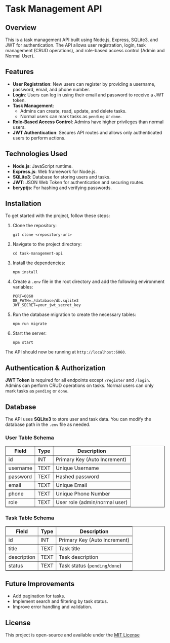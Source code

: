 <h1>Task Management API</h1>
    <h2>Overview</h2>
    <p>This is a task management API built using Node.js, Express, SQLite3, and JWT for authentication. The API allows user registration, login, task management (CRUD operations), and role-based access control (Admin and Normal User).</p>
    <h2>Features</h2>
    <ul>
        <li><strong>User Registration</strong>: New users can register by providing a username, password, email, and phone number.</li>
        <li><strong>Login</strong>: Users can log in using their email and password to receive a JWT token.</li>
        <li><strong>Task Management</strong>: 
            <ul>
                <li>Admins can create, read, update, and delete tasks.</li>
                <li>Normal users can mark tasks as <code>pending</code> or <code>done</code>.</li>
            </ul>
        </li>
        <li><strong>Role-Based Access Control</strong>: Admins have higher privileges than normal users.</li>
        <li><strong>JWT Authentication</strong>: Secures API routes and allows only authenticated users to perform actions.</li>
    </ul>
    <h2>Technologies Used</h2>
    <ul>
        <li><strong>Node.js</strong>: JavaScript runtime.</li>
        <li><strong>Express.js</strong>: Web framework for Node.js.</li>
        <li><strong>SQLite3</strong>: Database for storing users and tasks.</li>
        <li><strong>JWT</strong>: JSON Web Token for authentication and securing routes.</li>
        <li><strong>bcryptjs</strong>: For hashing and verifying passwords.</li>
    </ul>
    <h2>Installation</h2>
    <p>To get started with the project, follow these steps:</p>
    <ol>
        <li>Clone the repository:
            <pre><code>git clone &lt;repository-url&gt;</code></pre>
        </li>
        <li>Navigate to the project directory:
            <pre><code>cd task-management-api</code></pre>
        </li>
        <li>Install the dependencies:
            <pre><code>npm install</code></pre>
        </li>
        <li>Create a <code>.env</code> file in the root directory and add the following environment variables:
            <pre><code>PORT=6060
DB_PATH=./database/db.sqlite3
JWT_SECRET=your_jwt_secret_key</code></pre>
        </li>
        <li>Run the database migration to create the necessary tables:
            <pre><code>npm run migrate</code></pre>
        </li>
        <li>Start the server:
            <pre><code>npm start</code></pre>
        </li>
    </ol>
    <p>The API should now be running at <code>http://localhost:6060</code>.</p>
    <h2>Authentication & Authorization</h2>
    <p><strong>JWT Token</strong> is required for all endpoints except <code>/register</code> and <code>/login</code>. Admins can perform CRUD operations on tasks. Normal users can only mark tasks as <code>pending</code> or <code>done</code>.</p>
    <h2>Database</h2>
    <p>The API uses <strong>SQLite3</strong> to store user and task data. You can modify the database path in the <code>.env</code> file as needed.</p>
    <h3>User Table Schema</h3>
    <table border="1">
        <thead>
            <tr>
                <th>Field</th>
                <th>Type</th>
                <th>Description</th>
            </tr>
        </thead>
        <tbody>
            <tr>
                <td>id</td>
                <td>INT</td>
                <td>Primary Key (Auto Increment)</td>
            </tr>
            <tr>
                <td>username</td>
                <td>TEXT</td>
                <td>Unique Username</td>
            </tr>
            <tr>
                <td>password</td>
                <td>TEXT</td>
                <td>Hashed password</td>
            </tr>
            <tr>
                <td>email</td>
                <td>TEXT</td>
                <td>Unique Email</td>
            </tr>
            <tr>
                <td>phone</td>
                <td>TEXT</td>
                <td>Unique Phone Number</td>
            </tr>
            <tr>
                <td>role</td>
                <td>TEXT</td>
                <td>User role (admin/normal user)</td>
            </tr>
        </tbody>
    </table>
    <h3>Task Table Schema</h3>
    <table border="1">
        <thead>
            <tr>
                <th>Field</th>
                <th>Type</th>
                <th>Description</th>
            </tr>
        </thead>
        <tbody>
            <tr>
                <td>id</td>
                <td>INT</td>
                <td>Primary Key (Auto Increment)</td>
            </tr>
            <tr>
                <td>title</td>
                <td>TEXT</td>
                <td>Task title</td>
            </tr>
            <tr>
                <td>description</td>
                <td>TEXT</td>
                <td>Task description</td>
            </tr>
            <tr>
                <td>status</td>
                <td>TEXT</td>
                <td>Task status (<code>pending</code>/<code>done</code>)</td>
            </tr>
        </tbody>
    </table>
    <h2>Future Improvements</h2>
    <ul>
        <li>Add pagination for tasks.</li>
        <li>Implement search and filtering by task status.</li>
        <li>Improve error handling and validation.</li>
    </ul>
    <h2>License</h2>
    <p>This project is open-source and available under the <a href="LICENSE">MIT License</
